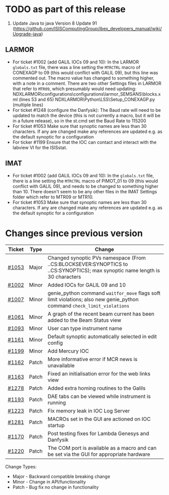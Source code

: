 # TODO as part of this release

1. Update Java to java Version 8 Update 91 (https://github.com/ISISComputingGroup/ibex_developers_manual/wiki/Upgrade-java)

## LARMOR
* For ticket #1002 (add GALIL IOCs 09 and 10):
In the LARMOR `globals.txt` file, there was a line setting the `MTRCTRL` macro of CONEXAGP to 09 (this would conflict with GALIL 09), but this line was commented out. The macro value has changed to something higher, with a note in a comment.
There are two other Settings files in LARMOR that refer to `MTR09`, which presumably would need updating:
      NDXLARMOR\configurations\configurations\larmor_SEMSANS\blocks.xml (lines 53 and 65)
      NDXLARMOR\Python\LSS\Setup_CONEXAGP.py (multiple lines)
* For ticket #1248 (configure the Danfysik):
The Baud rate will need to be updated to match the device (this is not currently a macro, but it will be in a future release), so in the st.cmd set the Baud Rate to 115200
* For ticket #1053 Make sure that synoptic names are less than 30 characters. If any are changed make any references are updated e.g. as the default synoptic for a configuration
* For ticker #1199 Ensure that the IOC can contact and interact with the labview VI for the ISISstat.

## IMAT
* For ticket #1002 (add GALIL IOCs 09 and 10):
In the `globals.txt` file, there is a line setting the `MTRCTRL` macro of PIMOT_01 to 09 (this would conflict with GALIL 09), and needs to be changed to something higher than 10. There doesn't seem to be any other files in the IMAT Settings folder which refer to MTR09 or MTR10.
* For ticket #1053 Make sure that synoptic names are less than 30 characters. If any are changed make any references are updated e.g. as the default synoptic for a configuration

# Changes since previous version

| Ticket | Type  | Change |
| ------ | ----  | ------------- |
|  [#1053](https://github.com/ISISComputingGroup/IBEX/issues/1053) | Major | Changed synoptic PVs namespace (From ..CS:BLOCKSEVER:SYNOPTICS to ..CS:SYNOPTICS); max synoptic name length is 30 characters |
|  [#1002](https://github.com/ISISComputingGroup/IBEX/issues/1002) | Minor | Added IOCs for GALIL 09 and 10 |
|  [#1007](https://github.com/ISISComputingGroup/IBEX/issues/1007) | Minor | genie_python command `waitfor_move` flags soft limit violations; also new genie_python command `check_limit_violations` |
|  [#1061](https://github.com/ISISComputingGroup/IBEX/issues/1061) | Minor | A graph of the recent beam current has been added to the Beam Status view |
|  [#1093](https://github.com/ISISComputingGroup/IBEX/issues/1093) | Minor | User can type instrument name |
|  [#1161](https://github.com/ISISComputingGroup/IBEX/issues/1161) | Minor | Default synoptic automatically selected in edit config |
|  [#1199](https://github.com/ISISComputingGroup/IBEX/issues/1199) | Minor | Add Mercury IOC |
|  [#1162](https://github.com/ISISComputingGroup/IBEX/issues/1162) | Patch | More informative error if MCR news is unavailable |
|  [#1163](https://github.com/ISISComputingGroup/IBEX/issues/1163) | Patch | Fixed an initialisation error for the web links view |
|  [#1278](https://github.com/ISISComputingGroup/IBEX/issues/1278) | Patch | Added extra homing routines to the Galils |
|  [#1193](https://github.com/ISISComputingGroup/IBEX/issues/1193) | Patch | DAE tabs can be viewed while instrument is running |
|  [#1223](https://github.com/ISISComputingGroup/IBEX/issues/1223) | Patch | Fix memory leak in IOC Log Server |
|  [#1281](https://github.com/ISISComputingGroup/IBEX/issues/1281) | Patch | MACROs set in the GUI are actioned on IOC startup |
|  [#1170](https://github.com/ISISComputingGroup/IBEX/issues/1170) | Patch | Post testing fixes for Lambda Genesys and Danfysik |
|  [#1220](https://github.com/ISISComputingGroup/IBEX/issues/1220) | Patch | The COM port is available as a macro and can be set via the GUI for appropriate hardware |

Change Types: 

* Major - Backward compatible breaking change
* Minor - Change in API/functionality
* Patch - Bug fix no change in functionality